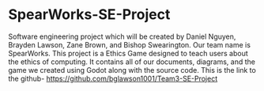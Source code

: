 # SpearWorks-SE-Project
Software engineering project which will be created by Daniel Nguyen, Brayden Lawson, Zane Brown, and Bishop Swearington. Our team name is SpearWorks. 
This project is a Ethics Game designed to teach users about the ethics of computing. 
It contains all of our documents, diagrams, and the game we created using Godot along with the source code. 
This is the link to the github- https://github.com/bglawson1001/Team3-SE-Project
